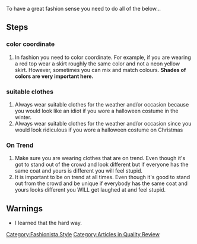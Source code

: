 To have a great fashion sense you need to do all of the below...

## Steps

### color coordinate

1.  In fashion you need to color coordinate. For example, if you are
    wearing a red top wear a skirt roughly the same color and not a neon
    yellow skirt. However, sometimes you can mix and match colours.
    **Shades of colors are very important here.**

### suitable clothes

1.  Always wear suitable clothes for the weather and/or occasion because
    you would look like an idiot if you wore a halloween costume in the
    winter.
2.  Always wear suitable clothes for the weather and/or occasion since
    you would look ridiculous if you wore a halloween costume on
    Christmas

### On Trend

1.  Make sure you are wearing clothes that are on trend. Even though
    it's  got to stand out of the crowd and look different but if
    everyone has the same coat and yours is different you will feel
    stupid.
2.  It is important to be on trend at all times. Even though it's good
    to stand out from the crowd and be unique if everybody has the same
    coat and yours looks different you WILL get laughed at and feel
    stupid.

## Warnings

-   I learned that the hard way.

[Category:Fashionista Style](Category:Fashionista_Style "wikilink")
[Category:Articles in Quality
Review](Category:Articles_in_Quality_Review "wikilink")
